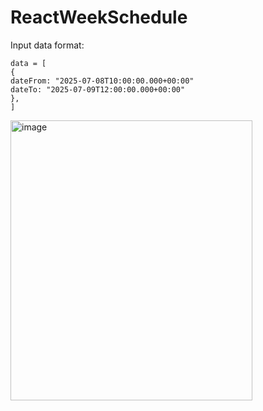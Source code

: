# ReactWeekSchedule
Input data format:
```
data = [
{
dateFrom: "2025-07-08T10:00:00.000+00:00"
dateTo: "2025-07-09T12:00:00.000+00:00"
},
]
```
<img width="387" height="448" alt="image" src="https://github.com/user-attachments/assets/347a05c2-0291-49d5-91c9-eed28beed668" />

